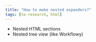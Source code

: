 ```yaml
---
title: "How to make nested expanders?"
tags: [to-research, html]
---
```


- Nested HTML sections
- Nested tree view (like Workflowy)
